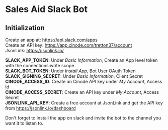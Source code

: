 # Sales Aid Slack Bot

## Initialization
Create an app at: https://api.slack.com/apps \
Create an API key: https://app.cinode.com/tretton37/account \
JsonLink: https://jsonlink.io/

**SLACK_APP_TOKEN**: Under *Basic Information*, Create an App level token with the connections:write scope  \
**SLACK_BOT_TOKEN**: Under *Install App*, Bot User OAuth Token \
**SLACK_SIGNING_SECRET**: Under *Basic Information*, Client Secret \
**CINODE_ACCESS_ID**: Create an Cinode API key under *My  Account*, Access Id \
**CINODE_ACCESS_SECRET**: Create an API key under *My  Account*, Access Secret \
**JSONLINK_API_KEY**: Create a free account at JsonLink and get the API key from https://jsonlink.io/dashboard

Don't forget to install the app on slack and invite the bot to the channel you want it to listen to.
